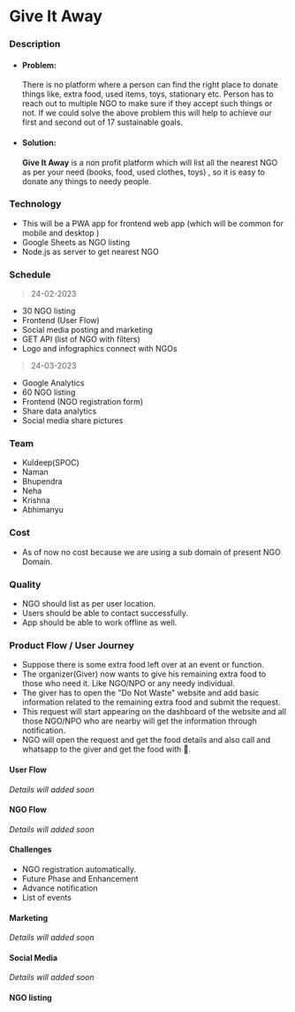 # Give It Away
### Description
- #### Problem:
  There is no platform where a person can find the right place to donate things like, extra food, used items, toys, stationary etc. Person has to reach out to multiple NGO to make sure if they accept such things or not.
If we could solve the above problem this will help to achieve our first and second out of 17 sustainable goals.
- #### Solution: 
  **Give It Away** is a non profit platform which will list all the nearest NGO as per your need (books, food, used clothes, toys) , so it is easy to donate any things to needy people.

### Technology
- This will be a PWA app for frontend web app (which will be common for mobile and desktop )
- Google Sheets as NGO listing 
- Node.js as server to get nearest NGO
### Schedule
> 24-02-2023
- 30 NGO listing 
- Frontend (User Flow)
- Social media posting and marketing 
- GET API (list of NGO with filters)
- Logo and infographics connect with NGOs 
>24-03-2023
- Google Analytics 
- 60 NGO listing 
- Frontend (NGO registration form)
- Share data analytics
- Social media share pictures
### Team 
 - Kuldeep(SPOC)
 - Naman 
 - Bhupendra 
 - Neha 
 - Krishna 
 - Abhimanyu 

### Cost 
- As of now no cost because we are using a sub domain of present NGO Domain.

### Quality
- NGO should list as per user location.
- Users should be able to contact successfully.
- App should be able to work offline as well.
### Product Flow / User Journey
- Suppose there is some extra food left over at an event or function.
- The organizer(Giver) now wants to give his remaining extra food to those who need it. Like NGO/NPO  or any needy individual. 
- The giver has to open the "Do Not Waste" website and add basic information related to the remaining extra food and submit the request.
- This request will start appearing on the dashboard of the website and all those NGO/NPO who are nearby will get the information through notification.
- NGO will open the request and get the food details and also call and whatsapp to the giver and get the food with 🙂.

#### User Flow 
_Details will added soon_
####  NGO Flow
_Details will added soon_
#### Challenges
- NGO registration automatically. 
- Future Phase and Enhancement
- Advance notification
- List of events
#### Marketing 
_Details will added soon_
#### Social Media 
_Details will added soon_

#### NGO listing 

